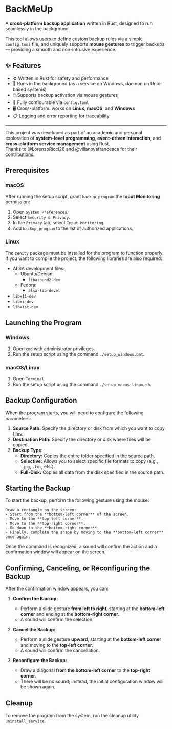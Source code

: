 # BackMeUp
A **cross-platform backup application** written in Rust, designed to run seamlessly in the background.

This tool allows users to define custom backup rules via a simple `config.toml` file, and uniquely supports **mouse gestures** to trigger backups — providing a smooth and non-intrusive experience.

## ✨ Features

- ⚙️ Written in Rust for safety and performance
- 👻 Runs in the background (as a service on Windows, daemon on Unix-based systems)
- 🖱️ Supports backup activation via mouse gestures
- 📝 Fully configurable via `config.toml`
- 🖥️ Cross-platform: works on **Linux**, **macOS**, and **Windows**
- 📋 Logging and error reporting for traceability

---

This project was developed as part of an academic and personal exploration of **system-level programming**, **event-driven interaction**, and **cross-platform service management** using Rust.\
Thanks to @LorenzoRicci26 and @villanovafrancesca for their contributions.

## Prerequisites

### macOS
After running the setup script, grant `backup_program` the **Input Monitoring** permission:

1. Open `System Preferences`.
2. Select `Security & Privacy`.
3. In the `Privacy` tab, select `Input Monitoring`.
4. Add `backup_program` to the list of authorized applications.

### Linux
The `zenity` package must be installed for the program to function properly.  
If you want to compile the project, the following libraries are also required:

- ALSA development files:
    - Ubuntu/Debian:
        - `libasound2-dev`
    - Fedora:
        - `alsa-lib-devel`
- `libx11-dev`
- `libxi-dev`
- `libxtst-dev`

## Launching the Program

### Windows
1. Open `cmd` with administrator privileges.
2. Run the setup script using the command `./setup_windows.bat`.

### macOS/Linux
1. Open `Terminal`.
2. Run the setup script using the command `./setup_macos_linux.sh`.

## Backup Configuration
When the program starts, you will need to configure the following parameters:

1. **Source Path:** Specify the directory or disk from which you want to copy files.
2. **Destination Path:** Specify the directory or disk where files will be copied.
3. **Backup Type:**
    - **Directory:** Copies the entire folder specified in the source path.
    - **Selective:** Allows you to select specific file formats to copy (e.g., `.jpg`, `.txt`, etc.).
    - **Full-Disk:** Copies all data from the disk specified in the source path.

## Starting the Backup
To start the backup, perform the following gesture using the mouse:

    Draw a rectangle on the screen:
    - Start from the **bottom-left corner** of the screen.
    - Move to the **top-left corner**.
    - Move to the **top-right corner**.
    - Go down to the **bottom-right corner**.
    - Finally, complete the shape by moving to the **bottom-left corner** once again.

Once the command is recognized, a sound will confirm the action and a confirmation window will appear on the screen.

## Confirming, Canceling, or Reconfiguring the Backup
After the confirmation window appears, you can:

1. **Confirm the Backup:**
    - Perform a slide gesture **from left to right**, starting at the **bottom-left corner** and ending at the **bottom-right corner**.
    - A sound will confirm the selection.

2. **Cancel the Backup:**
    - Perform a slide gesture **upward**, starting at the **bottom-left corner** and moving to the **top-left corner**.
    - A sound will confirm the cancellation.

3. **Reconfigure the Backup:**
    - Draw a diagonal **from the bottom-left corner** to the **top-right corner**.
    - There will be no sound; instead, the initial configuration window will be shown again.

## Cleanup
To remove the program from the system, run the cleanup utility `uninstall_service`.